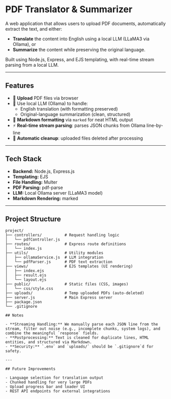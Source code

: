 # PDF Translator & Summarizer

A web application that allows users to upload PDF documents, automatically extract the text, and either:

- **Translate** the content into English using a local LLM (LLaMA3 via Ollama), or
- **Summarize** the content while preserving the original language.

Built using Node.js, Express, and EJS templating, with real-time stream parsing from a local LLM.

---

## Features

- 📄 **Upload** PDF files via browser  
- 🤖 Use local LLM (Ollama) to handle:  
  - English translation (with formatting preserved)  
  - Original-language summarization (clean, structured)  
- 🧠 **Markdown formatting** via `marked` for neat HTML output  
- ⚡ **Real-time stream parsing**: parses JSON chunks from Ollama line-by-line  
- 🧹 **Automatic cleanup**: uploaded files deleted after processing  

---

## Tech Stack

- **Backend:** Node.js, Express.js  
- **Templating:** EJS  
- **File Handling:** Multer  
- **PDF Parsing:** pdf-parse  
- **LLM:** Local Ollama server (LLaMA3 model)  
- **Markdown Rendering:** marked  

---

## Project Structure

```plaintext
project/
├── controllers/          # Request handling logic
│   └── pdfController.js
├── routes/               # Express route definitions
│   └── index.js
├── utils/                # Utility modules
│   ├── ollamaService.js  # LLM integration
│   └── pdfParser.js      # PDF text extraction
├── views/                # EJS templates (UI rendering)
│   ├── index.ejs
│   ├── result.ejs
│   └── layout.ejs
├── public/               # Static files (CSS, images)
│   └── css/style.css
├── uploads/              # Temp uploaded PDFs (auto-deleted)
├── server.js             # Main Express server
├── package.json
└── .gitignore

## Notes

- **Streaming Handling:** We manually parse each JSON line from the stream, filter out noise (e.g., incomplete chunks, system logs), and combine the meaningful `response` fields.
- **Postprocessing:** Text is cleaned for duplicate lines, HTML entities, and structured via Markdown.
- **Security:** `.env` and `uploads/` should be `.gitignore`d for safety.

---

## Future Improvements

- Language selection for translation output  
- Chunked handling for very large PDFs  
- Upload progress bar and loader UI  
- REST API endpoints for external integrations  

